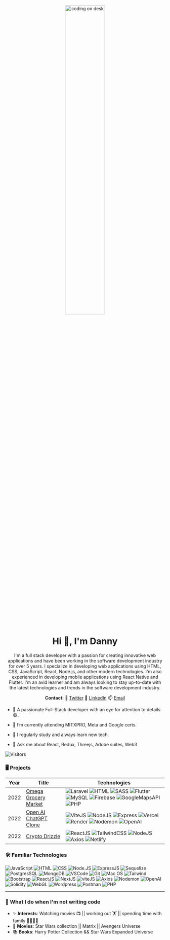 <div align="center">
<img src="https://camo.githubusercontent.com/5ddf73ad3a205111cf8c686f687fc216c2946a75005718c8da5b837ad9de78c9/68747470733a2f2f7468756d62732e6766796361742e636f6d2f4576696c4e657874446576696c666973682d736d616c6c2e676966" alt="coding on desk" style="width:50%;height:50%;">


<h1 align="center">Hi 👋, I'm Danny</h1>
I'm a full stack developer with a passion for creating innovative web applications and have been working in the software development industry for over 5 years. I specialize in developing web applications using HTML, CSS, JavaScript, React, Node.js, and other modern technologies. I'm also experienced in developing mobile applications using React Native and Flutter. I'm an avid learner and am always looking to stay up-to-date with the latest technologies and trends in the software development industry.
</div>

<p></p>
 <p align="center"><b>Contact:</b> 🐤 <a href="https://twitter.com/DannyFullstack" target="_blank">Twitter</a>   🔗 <a href="https://www.linkedin.com/in/danny-nunez-a7886b209/" target="_blank">LinkedIn</a>  📫 <a href="dnunez22@gmail.com" target="_blank">Email</a></p>
  
<p></p>
  
- 📄 A passionate Full-Stack developer with an eye for attention to details😄. 


- 🔭 I’m currently attending MITXPRO, Meta and Google certs.

- 📝 I regularly study and always learn new tech.

- 💬 Ask me about React, Redux, Threejs, Adobe suites, Web3


![Visitors](https://api.visitorbadge.io/api/visitors?path=https%3A%2F%2Fgithub.com%2FDanny-Nunez&label=Visitors&labelColor=%231677f9&countColor=%23f47373)

### 🖥️  Projects
<!-- table -->
| Year | Title                                    | Technologies                           |
|------|------------------------------------------|----------------------------------------|
| 2022 | [Omega Grocery Market](https://github.com/Danny-Nunez/Omega-Grocery-Market) | ![Laravel](https://img.shields.io/badge/-Laravel-black?style=round-square&logo=laravel) ![HTML](https://img.shields.io/badge/-HTML5-black?style=round-square&logo=html5) ![SASS](https://img.shields.io/badge/-SASS-black?style=round-square&logo=sass) ![Flutter](https://img.shields.io/badge/-Flutter-black?style=round-square&logo=flutter) ![MySQL](https://img.shields.io/badge/-MySQL-black?style=round-square&logo=mysql&logoColor=white) ![Firebase](https://img.shields.io/badge/-Firebase-black?style=round-square&logo=firebase) ![GoogleMapsAPI](https://img.shields.io/badge/-GoogleMapsAPI-black?style=round-square&logo=googlemaps) ![PHP](https://img.shields.io/badge/-PHP-black?style=round-square&logo=php) |
| 2022 | [Open AI ChatGPT Clone](https://github.com/Danny-Nunez/OpenAI-Matrix) | ![ViteJS](https://img.shields.io/badge/-viteJS-black?style=round-square&logo=vite&logoColor=green) ![NodeJS](https://img.shields.io/badge/-NodeJS-black?logo=nodedotjs) ![Express](https://img.shields.io/badge/-Express-black?logo=express) ![Vercel](https://img.shields.io/badge/-Vercel-black?logo=vercel) ![Render](https://img.shields.io/badge/-Render-black?logo=render) ![Nodemon](https://img.shields.io/badge/-Nodemon-black?logo=nodemon) ![OpenAI](https://img.shields.io/badge/-OpenAI-black?logo=openai) |
| 2022 | [Crypto Drizzle](https://github.com/Danny-Nunez/React-Crypto-Stats-Api) | ![ReactJS](https://img.shields.io/badge/-ReactJs-000000?logo=react) ![TailwindCSS](https://img.shields.io/badge/-TailwindCSS-black?logo=tailwindcss) ![NodeJS](https://img.shields.io/badge/-NodeJS-black?logo=nodedotjs) ![Axios](https://img.shields.io/badge/-Axios-black?logo=axios) ![Netlify](https://img.shields.io/badge/-Netlify-black?logo=netlify) |


### 🛠️ Familiar Technologies
![JavaScript](https://img.shields.io/badge/-JavaScript-black?style=round-square&logo=javascript)
![HTML](https://img.shields.io/badge/-HTML5-black?style=round-square&logo=html5)
![CSS](https://img.shields.io/badge/-CSS3-black?style=round-square&logo=css3)
![Node.JS](https://img.shields.io/badge/-Node.js-black?style=round-square&logo=node.js&logoColor=green)
![ExpressJS](https://img.shields.io/badge/-Express-black?style=round-square&logo=express&logoColor=white)
![Sequelize](https://img.shields.io/badge/-SequelizeORM-black?style=round-square&logo=sequelize&logoColor=blue)
![PostgresSQL](https://img.shields.io/badge/-SQL-black?style=round-square&logo=postgresql&logoColor=blue)
![MongoDB](https://img.shields.io/badge/-MongoDB-black?style=round-square&logo=mongodb&logoColor=green)
![VSCode](https://img.shields.io/badge/-VSCode-black?style=round-square&logo=visualstudiocode&logoColor=blue)
![Git](https://img.shields.io/badge/-Git-black?style=round-square&logo=git)
![Mac OS](https://img.shields.io/badge/-Mac%20OS-black?style=round-square&logo=apple&logoColor=blue)
![Tailwind](https://img.shields.io/badge/-Tailwind-black?style=round-square&logo=tailwindcss&logoColor=blue)
![Bootstrap](https://img.shields.io/badge/-Bootstrap-black?style=round-square&logo=bootstrap)
![ReactJS](https://img.shields.io/badge/-ReactJs-000000?logo=react)
![NextJS](https://img.shields.io/badge/-NextJS-black?style=round-square&logo=next.js&logoColor=white)
![viteJS](https://img.shields.io/badge/-viteJS-black?style=round-square&logo=vite&logoColor=green)
![Axios](https://img.shields.io/badge/-Axios-black?logo=axios)
![Nodemon](https://img.shields.io/badge/-Nodemon-black?logo=nodemon)
![OpenAI](https://img.shields.io/badge/-OpenAI-black?logo=openai)
![Solidity](https://img.shields.io/badge/-Solidity-black?logo=solidity)
![WebGL](https://img.shields.io/badge/-WebGL-black?logo=webgl)
![Wordpress](https://img.shields.io/badge/-Wordpress-black?logo=wordpress)
![Postman](https://img.shields.io/badge/-Postman-black?logo=postman)
![PHP](https://img.shields.io/badge/-PHP-black?logo=php)

---

  ### 🧔 What I do when I'm not writing code
- ✨ **Interests**: Watching movies 📺 || working out 🏋️‍ || spending time with family 👨‍👨‍👧‍👧
- 🎥 **Movies**: Star Wars collection || Matrix || Avengers Universe
- 📚 **Books**: Harry Potter Collection && Star Wars Expanded Universe
  
